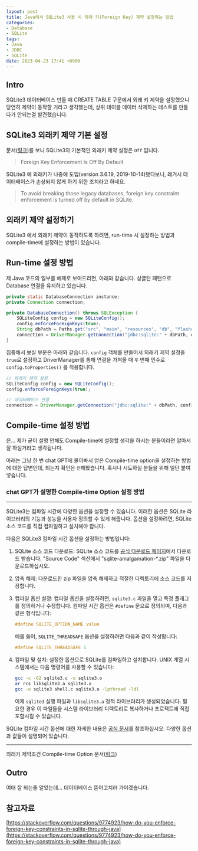 ```yaml
---
layout: post
title: Java에서 SQLite3 사용 시 외래 키(Foreign Key) 제약 설정하는 방법
categories:
- Database
- SQLite
tags:
- Java
- JDBC
- SQLite
date: 2023-04-23 17:41 +0900
---
```

## Intro

SQLite3 데이터베이스 만들 때 CREATE TABLE 구문에서 외래 키 제약을 설정했으니 당연히 제약이 동작할 거라고 생각했는데, 상위 테이블 데이터 삭제하는 테스트를 만들다가 안되는걸 발견했습니다.

## SQLite3 외래키 제약 기본 설정

문서([링크](https://www.sqlite.org/quirks.html#foreign_key_enforcement_is_off_by_default))를 보니 SQLite3의 기본적인 외래키 제약 설정은 `Off` 입니다. 

>  Foreign Key Enforcement Is Off By Default

SQLite3 에 외래키가 나중에 도입(version 3.6.19, 2019-10-14)됐다보니, 레거시 데이터베이스가 손상되지 않게 하기 위한 조치라고 하네요.

> To avoid breaking those legacy databases, foreign key constraint enforcement is turned off by default in SQLite.

## 외래키 제약 설정하기

SQLite3 에서 외래키 제약이 동작하도록 하려면, run-time 시 설정하는 방법과 compile-time에 설정하는 방법이 있습니다.

## Run-time 설정 방법

제 Java 코드의 일부를 예제로 보여드리면, 아래와 같습니다. 싱글턴 패턴으로 Database 연결을 유지하고 있습니다.

```java
private static DatabaseConnection instance;
private Connection connection;

private DatabaseConnection() throws SQLException {
    SQLiteConfig config = new SQLiteConfig();
    config.enforceForeignKeys(true);
    String dbPath = Paths.get("src", "main", "resources", "db", "flashcards.db").toString();
    connection = DriverManager.getConnection("jdbc:sqlite:" + dbPath, config.toProperties());
}
```

집중해서 보실 부분은 아래와 같습니다. `config` 객체를 만들어서 외래키 제약 설정을 `true`로 설정하고 DriverManager를 통해 연결을 가져올 때 `두` 번째 인수로 `config.toProperties()` 를 적용합니다.

```java
// 외래키 제약 설정
SQLiteConfig config = new SQLiteConfig();
config.enforceForeignKeys(true);

// 데이터베이스 연결
connection = DriverManager.getConnection("jdbc:sqlite:" + dbPath, config.toProperties());
```

## Compile-time 설정 방법

은... 제가 굳이 설명 안해도 Compile-time에 설정할 생각을 하시는 분들이라면 알아서 잘 하실거라고 생각됩니다.

아래는 그냥 한 번 chat GPT에 물어봐서 얻은 Compile-time option을 설정하는 방법에 대한 답변인데, 되는지 확인은 `안`해봤습니다. 혹시나 시도하실 분들을 위해 일단 붙여넣습니다. 

### chat GPT가 설명한 Compile-time Option 설정 방법
---

SQLite3는 컴파일 시간에 다양한 옵션을 설정할 수 있습니다. 이러한 옵션은 SQLite 라이브러리의 기능과 성능을 사용자 정의할 수 있게 해줍니다. 옵션을 설정하려면, SQLite 소스 코드를 직접 컴파일하고 설치해야 합니다.

다음은 SQLite3 컴파일 시간 옵션을 설정하는 방법입니다:

1. SQLite 소스 코드 다운로드: SQLite 소스 코드를 [공식 다운로드 페이지](https://www.sqlite.org/download.html)에서 다운로드 받습니다. "Source Code" 섹션에서 "sqlite-amalgamation-*.zip" 파일을 다운로드하십시오.

2. 압축 해제: 다운로드한 zip 파일을 압축 해제하고 적절한 디렉토리에 소스 코드를 저장합니다.

3. 컴파일 옵션 설정: 컴파일 옵션을 설정하려면, `sqlite3.c` 파일을 열고 특정 플래그를 정의하거나 수정합니다. 컴파일 시간 옵션은 `#define` 문으로 정의되며, 다음과 같은 형식입니다:

   ```c
   #define SQLITE_OPTION_NAME value
   ```

   예를 들어, `SQLITE_THREADSAFE` 옵션을 설정하려면 다음과 같이 작성합니다:

   ```c
   #define SQLITE_THREADSAFE 1
   ```

4. 컴파일 및 설치: 설정한 옵션으로 SQLite를 컴파일하고 설치합니다. UNIX 계열 시스템에서는 다음 명령어를 사용할 수 있습니다:

   ```sh
   gcc -c -O2 sqlite3.c -o sqlite3.o
   ar rcs libsqlite3.a sqlite3.o
   gcc -o sqlite3 shell.c sqlite3.o -lpthread -ldl
   ```

   이제 `sqlite3` 실행 파일과 `libsqlite3.a` 정적 라이브러리가 생성되었습니다. 필요한 경우 이 파일들을 시스템 라이브러리 디렉토리로 복사하거나 프로젝트에 직접 포함시킬 수 있습니다.

SQLite 컴파일 시간 옵션에 대한 자세한 내용은 [공식 문서](https://www.sqlite.org/compile.html)를 참조하십시오. 다양한 옵션과 값들이 설명되어 있습니다.

---
외래키 제약조건 Compile-time Option 문서([링크](https://www.sqlite.org/compile.html#default_foreign_keys))

## Outro

여태 잘 되는줄 알았는데... 데이터베이스 뜯어고치러 가야겠습니다.

## 참고자료

[https://stackoverflow.com/questions/9774923/how-do-you-enforce-foreign-key-constraints-in-sqlite-through-java](https://stackoverflow.com/questions/9774923/how-do-you-enforce-foreign-key-constraints-in-sqlite-through-java)
